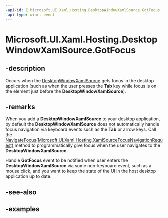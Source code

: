 ```yaml
---
-api-id: E:Microsoft.UI.Xaml.Hosting.DesktopWindowXamlSource.GotFocus
-api-type: winrt event
---
```


# Microsoft.UI.Xaml.Hosting.DesktopWindowXamlSource.GotFocus

<!--
public event Windows.Foundation.TypedEventHandler<Microsoft.UI.Xaml.Hosting.DesktopWindowXamlSource,Microsoft.UI.Xaml.Hosting.DesktopWindowXamlSourceGotFocusEventArgs> GotFocus;
-->

## -description

Occurs when the [DesktopWindowXamlSource](desktopwindowxamlsource.md) gets focus in the desktop application (such as when the user presses the **Tab** key while focus is on the element just before the **DesktopWindowXamlSource**).

## -remarks

When you add a **DesktopWindowXamlSource** to your desktop application, by default the **DesktopWindowXamlSource** does not automatically handle focus navigation via keyboard events such as the **Tab** or arrow keys. Call the [NavigateFocus(Microsoft.UI.Xaml.Hosting.XamlSourceFocusNavigationRequest)](desktopwindowxamlsource_navigatefocus_935751221.md) method to programmatically give focus when the user navigates to the **DesktopWindowXamlSource**.

Handle **GotFocus** event to be notified when user enters the **DesktopWindowXamlSource** via some non-keyboard event, such as a mouse click, and you want to keep the state of the UI in the host desktop application up to date.

## -see-also

## -examples
